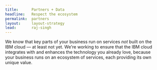 ```yaml
---
title:      Partners + Data
headline:   Respect the ecosystem
permalink:  partners
layout:     layout-strategy
lead:       raj-singh
---
```


We know that key parts of your business run on services _not_ built on the IBM cloud &mdash; at least not yet. We're working to ensure that the IBM cloud integrates with and enhances the technology you already love, because your business runs on an ecosystem of services, each providing its own unique value.